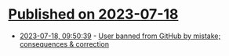 # [Published on 2023-07-18](index.md)

* [2023-07-18, 09:50:39](https://lobste.rs/s/qpi41u/user_banned_from_github_by_mistake) - [User banned from GitHub by mistake; consequences & correction](https://social.pixie.town/@joepie91/110733995438668688)
